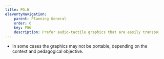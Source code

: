```yaml
---
title: PG.6
eleventyNavigation:
    parent: Planning General
    order: 6
    key: PG6
    description: Prefer audio-tactile graphics that are easily transported.
---
```

- In some cases the graphics may not be portable, depending on the context and pedagogical objective.
